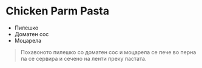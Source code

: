 # Chicken Parm Pasta
- Пилешко
- Доматен сос
- Моцарела


>Похавоното пилешко со доматен сос и моцарела се пече во перна па се сервира и сечено на ленти преку пастата.
